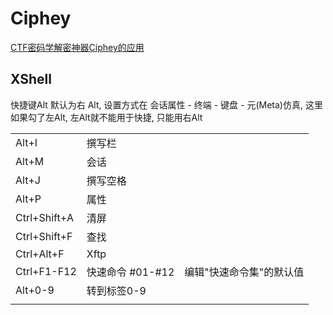 # Ciphey
[CTF密码学解密神器Ciphey的应用](https://mp.weixin.qq.com/s/H12BL_u39-J0c6svmEfVZQ)


## XShell
快捷键Alt 默认为右 Alt, 设置方式在 会话属性 - 终端 - 键盘 - 元(Meta)仿真, 这里如果勾了左Alt, 左Alt就不能用于快捷, 只能用右Alt

|      |      |      |
| ---- | ---- | ---- |
|Alt+I | 撰写栏  |      |
|Alt+M | 会话  |      |
|Alt+J | 撰写空格  |      |
|Alt+P | 属性  |      |
|Ctrl+Shift+A      | 清屏     |      |
|Ctrl+Shift+F      | 查找     |      |
|Ctrl+Alt+F      | Xftp     |      |
|Ctrl+F1-F12     | 快速命令 #01-#12  | 编辑"快速命令集"的默认值   |
|Alt+0-9     |转到标签0-9      |      |
|      |      |      |

